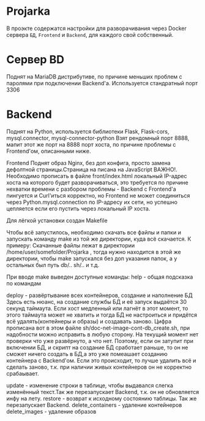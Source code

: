 Projarka
======
В проэкте содержатся настройки для разворачивания через Docker сервера ``БД``, ``Frontend`` и ``Backend``, для каждого свой собственный.

Сервер BD
=========
Поднят на MariaDB дистрибутиве, по причине меньших проблем с паролями при подключении Backend'a.
Используется стандратный порт 3306

Backend
=======
Поднят на Python, используется библиотеки Flask, Flask-cors, mysql.connector, mysql-connector-python
Взят рендомный порт 8888, мапит этот же порт на 8888 порт хоста, по причине проблемы с Frontend'ом, описанными ниже.

Frontend
Поднят образ Nginx, без доп конфига, просто замена дефолтной страницы.Страница на писана на JavaScript
ВАЖНО!. Необходимо прописать в файле front/index.html локальный IP-адрес хоста на которого будет разворачиваться, это требуется по причине нехватки времени с разбором проблемы -  Backend с Frontend'a  пингуется и Curl'иться корректно, но Frontend не может соединиться через Python.mysql.connection по IP-адресу их сети, но успешно цепляется если его пустить через локальный IP хоста.

Для лёгкой установки создан Makefile

Чтобы  всё запустилось, необходимо скачать все файлы и папки и запускать команду make из той же директории, куда всё скачается.
К примеру: Скачанные файлы лежат в директории /home/user/somefolder/Projarka , тогда нужно находится в этой же директории, чтобы make запускался без доп указания папок, а у остальных был путь db/.. sh/.. и т.д.

При вводе make выведен доступные команды: 
help - общая подсказка по командам

deploy - развёртывание всех контейнеров, создание и наполнение БД 
Здесь есть нюанс, на создание службы БД и её запуск  выдаётся 30 секунд таймаута. Если хост медленный или лагнёт в этот момент, то этого таймаута может не хватить и тогда БД не настроиться и придётся всё удалять(контейнеры и образы) и создавать заново. Цифра прописана вот в этом файле sh/doc-net-image-cont-db_create.sh, при надобности можно исправить в любую сторону. 
На текущий момент нет проверки что уже развёрнуто, а что нет. Поэтому, если он затупит при включении БД, и скрипт на создание БД сработает раньше, то он не сможет ничего создать в БД,а это уже помеашает созданию контейнера с Backend'ом. Если это происходит, то лучше удалить всё и сделать заново, т.к. при наличии живых контейнеров он не корректно срабаывает.

update - изменение строки в таблице, чтобы выдавался слегка изменённый текст.Так же перезапускает Backend, т.к. он не обновляется инфу на лету.
restore - возврат к исходному состоянию таблицы. Так же перезапускает Backend.
delete_containers - удаление контейнеров
delete_images - удаление образов
